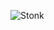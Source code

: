 ![Stonk](https://cdn.discordapp.com/attachments/800894754804072460/802929884825124864/Screenshot_10.png)
